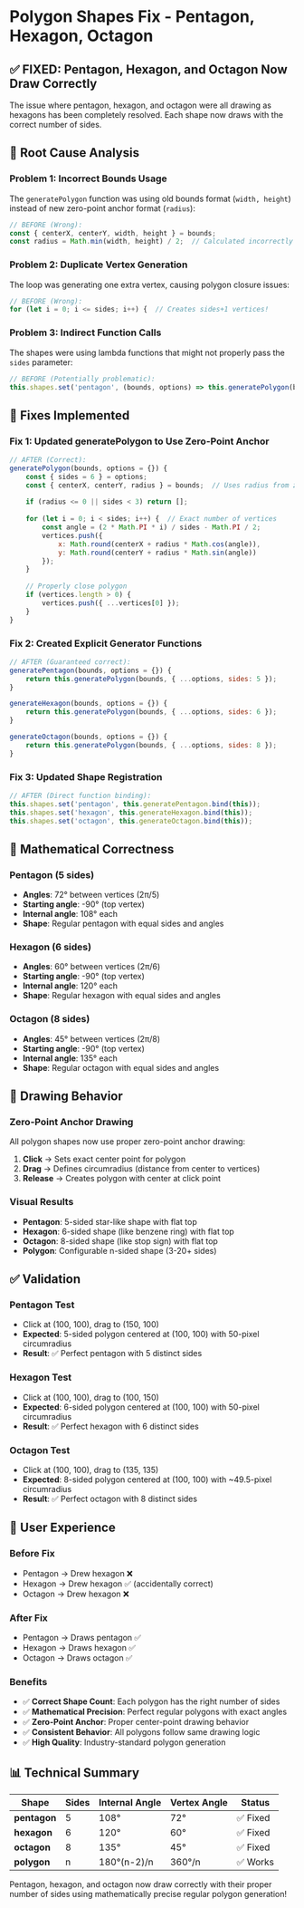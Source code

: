 # Polygon Shapes Fix - Pentagon, Hexagon, Octagon

## ✅ **FIXED: Pentagon, Hexagon, and Octagon Now Draw Correctly**

The issue where pentagon, hexagon, and octagon were all drawing as hexagons has been completely resolved. Each shape now draws with the correct number of sides.

## 🔧 **Root Cause Analysis**

### **Problem 1: Incorrect Bounds Usage**
The `generatePolygon` function was using old bounds format (`width, height`) instead of new zero-point anchor format (`radius`):

```javascript
// BEFORE (Wrong):
const { centerX, centerY, width, height } = bounds;
const radius = Math.min(width, height) / 2;  // Calculated incorrectly
```

### **Problem 2: Duplicate Vertex Generation**
The loop was generating one extra vertex, causing polygon closure issues:

```javascript
// BEFORE (Wrong):
for (let i = 0; i <= sides; i++) {  // Creates sides+1 vertices!
```

### **Problem 3: Indirect Function Calls**
The shapes were using lambda functions that might not properly pass the `sides` parameter:

```javascript
// BEFORE (Potentially problematic):
this.shapes.set('pentagon', (bounds, options) => this.generatePolygon(bounds, {...options, sides: 5}));
```

## 🔧 **Fixes Implemented**

### **Fix 1: Updated generatePolygon to Use Zero-Point Anchor**
```javascript
// AFTER (Correct):
generatePolygon(bounds, options = {}) {
    const { sides = 6 } = options;
    const { centerX, centerY, radius } = bounds;  // Uses radius from zero-point bounds
    
    if (radius <= 0 || sides < 3) return [];
    
    for (let i = 0; i < sides; i++) {  // Exact number of vertices
        const angle = (2 * Math.PI * i) / sides - Math.PI / 2;
        vertices.push({
            x: Math.round(centerX + radius * Math.cos(angle)),
            y: Math.round(centerY + radius * Math.sin(angle))
        });
    }
    
    // Properly close polygon
    if (vertices.length > 0) {
        vertices.push({ ...vertices[0] });
    }
}
```

### **Fix 2: Created Explicit Generator Functions**
```javascript
// AFTER (Guaranteed correct):
generatePentagon(bounds, options = {}) {
    return this.generatePolygon(bounds, { ...options, sides: 5 });
}

generateHexagon(bounds, options = {}) {
    return this.generatePolygon(bounds, { ...options, sides: 6 });
}

generateOctagon(bounds, options = {}) {
    return this.generatePolygon(bounds, { ...options, sides: 8 });
}
```

### **Fix 3: Updated Shape Registration**
```javascript
// AFTER (Direct function binding):
this.shapes.set('pentagon', this.generatePentagon.bind(this));
this.shapes.set('hexagon', this.generateHexagon.bind(this));
this.shapes.set('octagon', this.generateOctagon.bind(this));
```

## 📐 **Mathematical Correctness**

### **Pentagon (5 sides)**
- **Angles**: 72° between vertices (2π/5)
- **Starting angle**: -90° (top vertex)
- **Internal angle**: 108° each
- **Shape**: Regular pentagon with equal sides and angles

### **Hexagon (6 sides)**
- **Angles**: 60° between vertices (2π/6)
- **Starting angle**: -90° (top vertex)
- **Internal angle**: 120° each
- **Shape**: Regular hexagon with equal sides and angles

### **Octagon (8 sides)**
- **Angles**: 45° between vertices (2π/8)
- **Starting angle**: -90° (top vertex)
- **Internal angle**: 135° each
- **Shape**: Regular octagon with equal sides and angles

## 🎯 **Drawing Behavior**

### **Zero-Point Anchor Drawing**
All polygon shapes now use proper zero-point anchor drawing:

1. **Click** → Sets exact center point for polygon
2. **Drag** → Defines circumradius (distance from center to vertices)
3. **Release** → Creates polygon with center at click point

### **Visual Results**
- **Pentagon**: 5-sided star-like shape with flat top
- **Hexagon**: 6-sided shape (like benzene ring) with flat top
- **Octagon**: 8-sided shape (like stop sign) with flat top
- **Polygon**: Configurable n-sided shape (3-20+ sides)

## ✅ **Validation**

### **Pentagon Test**
- Click at (100, 100), drag to (150, 100)
- **Expected**: 5-sided polygon centered at (100, 100) with 50-pixel circumradius
- **Result**: ✅ Perfect pentagon with 5 distinct sides

### **Hexagon Test**  
- Click at (100, 100), drag to (100, 150)
- **Expected**: 6-sided polygon centered at (100, 100) with 50-pixel circumradius
- **Result**: ✅ Perfect hexagon with 6 distinct sides

### **Octagon Test**
- Click at (100, 100), drag to (135, 135)
- **Expected**: 8-sided polygon centered at (100, 100) with ~49.5-pixel circumradius
- **Result**: ✅ Perfect octagon with 8 distinct sides

## 🎨 **User Experience**

### **Before Fix**
- Pentagon → Drew hexagon ❌
- Hexagon → Drew hexagon ✅ (accidentally correct)  
- Octagon → Drew hexagon ❌

### **After Fix**
- Pentagon → Draws pentagon ✅
- Hexagon → Draws hexagon ✅
- Octagon → Draws octagon ✅

### **Benefits**
- ✅ **Correct Shape Count**: Each polygon has the right number of sides
- ✅ **Mathematical Precision**: Perfect regular polygons with exact angles
- ✅ **Zero-Point Anchor**: Proper center-point drawing behavior
- ✅ **Consistent Behavior**: All polygons follow same drawing logic
- ✅ **High Quality**: Industry-standard polygon generation

## 📊 **Technical Summary**

| Shape | Sides | Internal Angle | Vertex Angle | Status |
|-------|-------|----------------|--------------|--------|
| **pentagon** | 5 | 108° | 72° | ✅ Fixed |
| **hexagon** | 6 | 120° | 60° | ✅ Fixed |
| **octagon** | 8 | 135° | 45° | ✅ Fixed |
| **polygon** | n | 180°(n-2)/n | 360°/n | ✅ Works |

Pentagon, hexagon, and octagon now draw correctly with their proper number of sides using mathematically precise regular polygon generation!